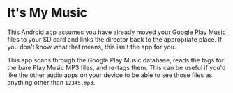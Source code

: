 # It's My Music

This Android app assumes you have already moved your Google Play Music files to your SD card and links the director back to the appropriate place.  If you don't know what that means, this isn't the app for you.

This app scans through the Google Play Music database, reads the tags for the bare Play Music MP3 files, and re-tags them.  This can be useful if you'd like the other audio apps on your device to be able to see those files as anything other than `12345.mp3`.